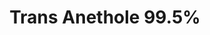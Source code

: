 ---
name: Trans Anethole 99.5%
title: Trans Anethole 99.5%
details:
  - detail:
      key: "Form"
      value: "Liquid"
  - detail:
      key: "Packaging Size"
      value: "5, 25, 200 Kg"
  - detail:
      key: "Packaging Type"
      value: "Can, Barrel"
  - detail:
      key: "Brand"
      value: "Natural Aroma"
  - detail:
      key: "Usage/Application"
      value: "Fragrance, Flavour, Pharma"
  - detail:
      key: "Formula"
      value: "C10H12O"
  - detail:
      key: "Molar mass"
      value: "148.2 g/mol"
  - detail:
      key: "Boiling point"
      value: "234 deg C"
  - detail:
      key: "Density"
      value: "998 kg/m3"
  - detail:
      key: "Purity"
      value: "99.5%"
showOnHome: false
thumbnail: https://5.imimg.com/data5/SELLER/Default/2021/12/AC/ST/VH/3823480/trans-anethole-99-5--500x500.png
productImages:
  - https://ucarecdn.com/8213c725-21d0-4ac0-ad5e-c1975c20032b/
category: natural isolates
---